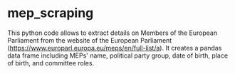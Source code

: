 # mep_scraping
This python code allows to extract details on Members of the European Parliament from the website of the European Parliament (https://www.europarl.europa.eu/meps/en/full-list/a).  It creates a pandas data frame including MEPs' name, political party group, date of birth, place of birth, and committee roles.
